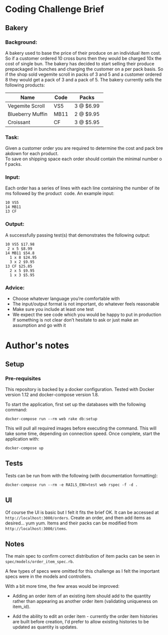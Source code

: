 # Coding Challenge Brief

## Bakery

### Background:  

A bakery used to base the price of their produce on an individual item cost. So if a customer ordered 10 cross buns then they would be charged 10x the cost of single bun. The bakery has decided to start  selling their produce prepackaged in bunches and charging the customer on a per pack basis. So if the  shop sold vegemite scroll in packs of 3 and 5 and a customer ordered 8 they would get a pack of 3 and  a pack of 5. The bakery currently sells the following products:  

Name | Code | Packs 
-----|------|------
Vegemite Scroll | VS5 | 3 @ $6.99 | 5 @ $8.99 
Blueberry Muffin | MB11 | 2 @ $9.95 |  5 @ $16.95 |  8 @ $24.95 
Croissant | CF | 3 @ $5.95 |  5 @ $9.95 |  9 @ $16.99 

### Task:  

Given a customer order you are required to determine the cost and pack breakdown for each product.  To save on shipping space each order should contain the minimal number of packs.  

### Input:  

Each order has a series of lines with each line containing the number of items followed by the product  code. An example input:

```
10 VS5  
14 MB11
13 CF    
```

### Output:  

A successfully passing test(s) that demonstrates the following output:


```
10 VS5 $17.98
 2 x 5 $8.99
14 MB11 $54.8
  1 x 8 $24.95
  3 x 2 $9.95  
13 CF $25.85
  2 x 5 $9.95
  1 x 3 $5.95
```


### Advice:

 - Choose whatever language you’re comfortable with
 - The input/output format is not important, do whatever feels reasonable
 - Make sure you include at least one test
 - We expect the see code which you would be happy to put in production
  If something is not clear don’t hesitate to ask or just make an assumption and go with it


# Author's notes

## Setup

### Pre-requisites
This repository is backed by a docker configuration. Tested with Docker version 1.12 and docker-compose version 1.8.

To start the application, first set up the databases with the following command:

```
docker-compose run --rm web rake db:setup
```

This will pull all required images before executing the command. This will take some time, depending on connection speed. Once complete, start the application with:

```
docker-compose up
```

## Tests

Tests can be run from with the following (with documentation formatting):

```
docker-compose run --rm -e RAILS_ENV=test web rspec -f -d . 
```

## UI

Of course the UI is basic but I felt it fits the brief OK. It can be accessed at `http://localhost:3000/orders`. Create an order, and then add items as desired... yum yum. Items and their packs can be modified from `http://localhost:3000/items`.


## Notes

The main spec to confirm correct distribution of item packs can be seen in `spec/models/order_item_spec.rb`.

A few types of specs were omitted for this challenge as I felt the important specs were in the models and controllers.

With a bit more time, the few areas would be improved:

- Adding an order item of an existing item should add to the quantity rather than appearing as another order item (validating uniqueness on item_id).

- Add the ability to edit an order item - currently the order item histories are built before creation, I'd prefer to allow existing histories to be updated as quantity is updates. 